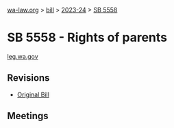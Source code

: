 [wa-law.org](/) > [bill](/bill/) > [2023-24](/bill/2023-24/) > [SB 5558](/bill/2023-24/sb/5558/)

# SB 5558 - Rights of parents
[leg.wa.gov](https://app.leg.wa.gov/billsummary?BillNumber=5558&Year=2023&Initiative=false)

## Revisions
* [Original Bill](1/)

## Meetings